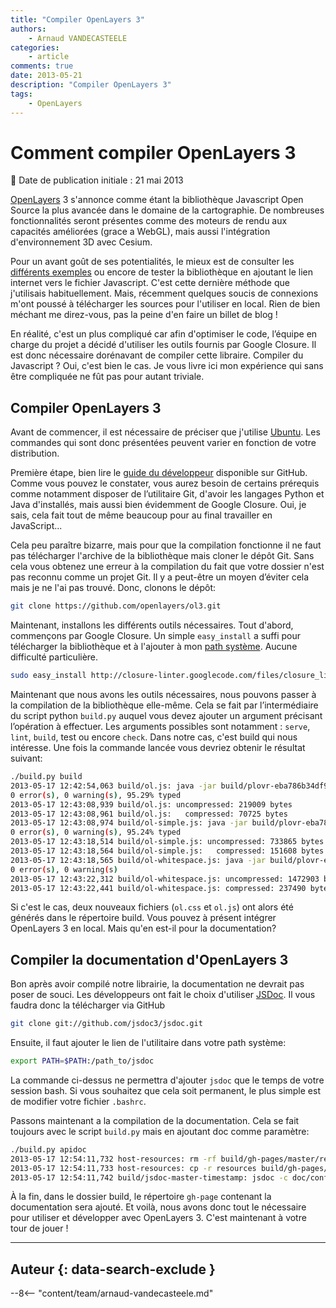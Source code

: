 ```yaml
---
title: "Compiler OpenLayers 3"
authors:
    - Arnaud VANDECASTEELE
categories:
    - article
comments: true
date: 2013-05-21
description: "Compiler OpenLayers 3"
tags:
    - OpenLayers
---
```


# Comment compiler OpenLayers 3

:calendar: Date de publication initiale : 21 mai 2013

[OpenLayers](https://openlayers.org/) 3 s'annonce comme étant la bibliothèque Javascript Open Source la plus avancée dans le domaine de la cartographie. De nombreuses fonctionnalités seront présentes comme des moteurs de rendu aux capacités améliorées (grace a WebGL), mais aussi l'intégration d'environnement 3D avec Cesium.

Pour un avant goût de ses potentialités, le mieux est de consulter les [différents exemples](http://ol3js.org/ol3/master/examples/) ou encore de tester la bibliothèque en ajoutant le lien internet vers le fichier Javascript. C'est cette dernière méthode que j'utilisais habituellement. Mais, récemment quelques soucis de connexions m'ont poussé à télécharger les sources pour l'utiliser en local. Rien de bien méchant me direz-vous, pas la peine d'en faire un billet de blog !

En réalité, c'est un plus compliqué car afin d'optimiser le code, l’équipe en charge du projet a décidé d'utiliser les outils fournis par Google Closure. Il est donc nécessaire dorénavant de compiler cette libraire. Compiler du Javascript ? Oui, c'est bien le cas. Je vous livre ici mon expérience qui sans être compliquée ne fût pas pour autant triviale.

## Compiler OpenLayers 3

Avant de commencer, il est nécessaire de préciser que j'utilise [Ubuntu](http://www.ubuntu.com/). Les commandes qui sont donc présentées peuvent varier en fonction de votre distribution.

Première étape, bien lire le [guide du développeur](https://github.com/openlayers/ol3/wiki/Developer-Guide) disponible sur GitHub. Comme vous pouvez le constater, vous aurez besoin de certains prérequis comme notamment disposer de l’utilitaire Git, d'avoir les langages Python et Java d'installés, mais aussi bien évidemment de Google Closure. Oui, je sais, cela fait tout de même beaucoup pour au final travailler en JavaScript...

Cela peu paraître bizarre, mais pour que la compilation fonctionne il ne faut pas télécharger l'archive de la bibliothèque mais cloner le dépôt Git. Sans cela vous obtenez une erreur à la compilation du fait que votre dossier n'est pas reconnu comme un projet Git. Il y a peut-être un moyen d’éviter cela mais je ne l'ai pas trouvé. Donc, clonons le dépôt:

```bash
git clone https://github.com/openlayers/ol3.git
```

Maintenant, installons les différents outils nécessaires. Tout d'abord, commençons par Google Closure. Un simple `easy_install` a suffi pour télécharger la bibliothèque et à l'ajouter à mon [path système](http://www.commentcamarche.net/faq/3585-bash-la-variable-d-environnement-path). Aucune difficulté particulière.

```bash
sudo easy_install http://closure-linter.googlecode.com/files/closure_linter-latest.tar.gz
```

Maintenant que nous avons les outils nécessaires, nous pouvons passer à la compilation de la bibliothèque elle-même. Cela se fait par l’intermédiaire du script python `build.py` auquel vous devez ajouter un argument précisant l’opération à effectuer. Les arguments possibles sont notamment : `serve`, `lint`, `build`, test ou encore `check`. Dans notre cas, c'est build qui nous intéresse. Une fois la commande lancée vous devriez obtenir le résultat suivant:

```bash
./build.py build
2013-05-17 12:42:54,063 build/ol.js: java -jar build/plovr-eba786b34df9.jar build buildcfg/ol.json
0 error(s), 0 warning(s), 95.29% typed
2013-05-17 12:43:08,939 build/ol.js: uncompressed: 219009 bytes
2013-05-17 12:43:08,961 build/ol.js:   compressed: 70725 bytes
2013-05-17 12:43:08,974 build/ol-simple.js: java -jar build/plovr-eba786b34df9.jar build buildcfg/ol-simple.json
0 error(s), 0 warning(s), 95.24% typed
2013-05-17 12:43:18,514 build/ol-simple.js: uncompressed: 733865 bytes
2013-05-17 12:43:18,564 build/ol-simple.js:   compressed: 151608 bytes
2013-05-17 12:43:18,565 build/ol-whitespace.js: java -jar build/plovr-eba786b34df9.jar build buildcfg/ol-whitespace.json
0 error(s), 0 warning(s)
2013-05-17 12:43:22,312 build/ol-whitespace.js: uncompressed: 1472903 bytes
2013-05-17 12:43:22,441 build/ol-whitespace.js: compressed: 237490 bytes
```

Si c'est le cas, deux nouveaux fichiers (`ol.css` et `ol.js`) ont alors été générés dans le répertoire build. Vous pouvez à présent intégrer OpenLayers 3 en local. Mais qu'en est-il pour la documentation?

## Compiler la documentation d'OpenLayers 3

Bon après avoir compilé notre librairie, la documentation ne devrait pas poser de souci. Les développeurs ont fait le choix d'utiliser [JSDoc](https://github.com/jsdoc3/jsdoc). Il vous faudra donc la télécharger via GitHub

```bash
git clone git://github.com/jsdoc3/jsdoc.git
```

Ensuite, il faut ajouter le lien de l'utilitaire dans votre path système:

```bash
export PATH=$PATH:/path_to/jsdoc
```

La commande ci-dessus ne permettra d'ajouter `jsdoc` que le temps de votre session bash. Si vous souhaitez que cela soit permanent, le plus simple est de modifier votre fichier `.bashrc`.

Passons maintenant a la compilation de la documentation. Cela se fait toujours avec le script `build.py` mais en ajoutant doc comme paramètre:

```bash
./build.py apidoc
2013-05-17 12:54:11,732 host-resources: rm -rf build/gh-pages/master/resources
2013-05-17 12:54:11,733 host-resources: cp -r resources build/gh-pages/master/resources
2013-05-17 12:54:11,742 build/jsdoc-master-timestamp: jsdoc -c doc/conf.json src doc/index.md -d build/gh-pages/master/apidoc
```

À la fin, dans le dossier build, le répertoire `gh-page` contenant la documentation sera ajouté. Et voilà, nous avons donc tout le nécessaire pour utiliser et développer avec OpenLayers 3. C'est maintenant à votre tour de jouer !

----

## Auteur {: data-search-exclude }

--8<-- "content/team/arnaud-vandecasteele.md"
